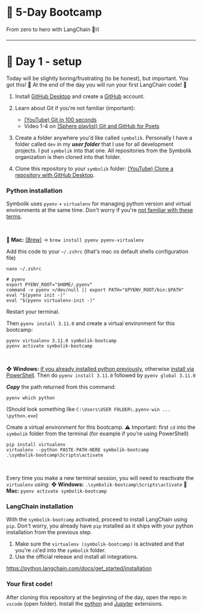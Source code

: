 # 🚀 5-Day Bootcamp

From zero to hero with LangChain 🦜⛓

___
# 🌴 Day 1 - setup
Today will be slightly boring/frustrating (to be honest), but important. You got this! 🙌
At the end of the day you will run your first LangChain code! 🎉

1. Install [GitHub Desktop](https://desktop.github.com/) and create a [GitHub](https://github.com/) account.

2. Learn about Git if you're not familiar (important):
	+ [(YouTube) Git in 100 seconds](https://www.youtube.com/watch?v=hwP7WQkmECE)
	+ Video 1-4 on [(Sphere playlist) Git and GitHub for Poets](https://sphere.segefjord.space/tech/git)

3. Create a folder anywhere you'd like called `symbolik`. Personally I have a folder called `dev` in my ***user folder*** that I use for all development projects. I put `symbolik` into that one. All repositories from the Symbolik organization is then cloned into that folder.
4. Clone this repository to your `symbolik` folder: [(YouTube) Clone a repository with GitHub Desktop](https://www.youtube.com/watch?v=PoZNIbs_wx8).

### Python installation
Symbolik uses `pyenv` + `virtualenv` for managing python version and virtual environments at the same time. Don't worry if you're [not familiar with these terms](https://realpython.com/intro-to-pyenv/).

<br>

**  Mac:** [(Brew)](https://brew.sh/) → `brew install pyenv pyenv-virtualenv`

Add this code to your `~/.zshrc` (that's mac os default shells configuration file)
```
nano ~/.zshrc
```

```shell
# pyenv
export PYENV_ROOT="$HOME/.pyenv"
command -v pyenv >/dev/null || export PATH="$PYENV_ROOT/bin:$PATH"
eval "$(pyenv init -)"
eval "$(pyenv virtualenv-init -)"
```

Restart your terminal.

Then `pyenv install 3.11.0` and create a virtual environment for this bootcamp:
```
pyenv virtualenv 3.11.0 symbolik-bootcamp
pyenv activate symbolik-bootcamp
```
<br>

**❖ Windows:** [if you already installed python previously](https://github.com/pyenv-win/pyenv-win/blob/master/docs/installation.md#python-pip), otherwise [install via PowerShell](https://github.com/pyenv-win/pyenv-win/blob/master/docs/installation.md#powershell). 
Then do `pyenv install 3.11.0` followed by `pyenv global 3.11.0`

***Copy*** the path returned from this command:
```
pyenv which python
```
(Should look something like `C:\Users\USER FOLDER\.pyenv-win ... \python.exe`)

Create a virtual environment for this bootcamp.
⚠️ Important: first `cd` into the `symbolik` folder from the terminal (for example if you're using PowerShell)
```
pip install virtualenv
virtualenv --python PASTE-PATH-HERE symbolik-bootcamp
.\symbolik-bootcamp\Scripts\activate
```

<br>

Every time you make a new terminal session, you will need to reactivate the `virtualenv` using:
**❖ Windows:** `.\symbolik-bootcamp\Scripts\activate`
**  Mac:** `pyenv activate symbolik-bootcamp`

### LangChain installation
With the `symbolik-bootcamp` activated, proceed to install LangChain using `pip`. Don't worry, you already have `pip` installed as it ships with your python installation from the previous step.

1. Make sure the `virtualenv (symbolik-bootcamp)` is activated and that you're `cd`'ed into the `symbolik` folder.
2. Use the official release and install all integrations.

https://python.langchain.com/docs/get_started/installation
<br>
### Your first code!
After cloning this repository at the beginning of the day, open the repo in `vscode` (open folder).
Install the [python](https://marketplace.visualstudio.com/items?itemName=ms-python.python) and [Jupyter](https://marketplace.visualstudio.com/items?itemName=ms-toolsai.jupyter) extensions.

